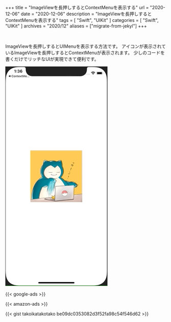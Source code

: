 +++
title =  "ImageViewを長押しするとContextMenuを表示する"
url = "2020-12-06"
date = "2020-12-06"
description = "ImageViewを長押しするとContextMenuを表示する"
tags = [
  "Swift",
  "UIKit"
]
categories = [
  "Swift",
  "UIKit"
]
archives = "2020/12"
aliases = ["migrate-from-jekyl"]
+++

<br>

ImageViewを長押しするとUIMenuを表示する方法です。
アイコンが表示されているImageViewを長押しするとContextMenuが表示されます。
少しのコードを書くだけでリッチなUIが実現できて便利です。

![ContextMenu](1.gif)

<!-- Google Ads -->
{{< google-ads >}}

<!-- Amazon Ads -->
{{< amazon-ads >}}

{{< gist takoikatakotako be09dc0353082d3f52fa98c54f546d62 >}}
